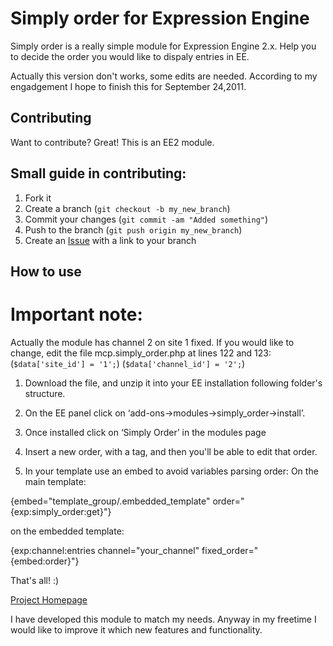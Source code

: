 Simply order for Expression Engine
==================================

Simply order is a really simple module for Expression Engine 2.x. Help you to decide the order you would like to dispaly entries in EE.

Actually this version don't works, some edits are needed. According to my engadgement I hope to finish this for September 24,2011.


Contributing
------------

Want to contribute? Great!
This is an EE2 module. 

## Small guide in contributing:

1. Fork it
2. Create a branch (`git checkout -b my_new_branch`)
3. Commit your changes (`git commit -am "Added something"`)
4. Push to the branch (`git push origin my_new_branch`)
5. Create an [Issue][1] with a link to your branch


How to use
----------

# Important note:
   Actually the module has channel 2 on site 1 fixed. If you would like to change, 
   edit the file mcp.simply_order.php at lines 122 and 123:
   (`$data['site_id'] = '1';`)
   (`$data['channel_id'] = '2';`)

1. Download the file, and unzip it into your EE installation following folder's structure.
2. On the EE panel click on  ‘add-ons->modules->simply_order->install’.
3. Once installed click on ‘Simply Order’ in the modules page
4. Insert a new order, with a tag, and then you'll be able to edit that order.

6. In your template use an embed to avoid variables parsing order:
   On the main template:

  {embed="template_group/.embedded_template" order="{exp:simply_order:get}"}

  on the embedded template:

  {exp:channel:entries channel="your_channel" fixed_order="{embed:order}"}

That's all! :)



[Project Homepage][2]

I have developed this module to match my needs. 
Anyway in my freetime I would like to improve it which new features and functionality.


[1]: http://github.com/github/markup/issues
[2]: http://www.zoomingin.net/2011/09/simply-order-for-expression-engine-2-x.html
